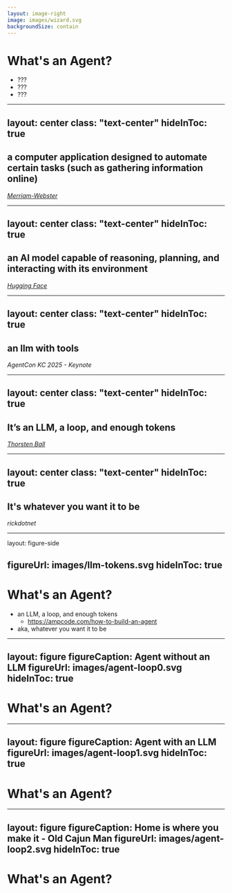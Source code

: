 ```yaml
---
layout: image-right
image: images/wizard.svg
backgroundSize: contain
---
```


# What's an Agent?

- ???
- ???
- ???

<!--
Kind of like agile, everyone has their own definition
-->

---
layout: center
class: "text-center"
hideInToc: true
---

## a computer application designed to automate certain tasks (such as gathering information online)

*[Merriam-Webster](https://www.merriam-webster.com/dictionary/agent)*

<!--
Notes
- works well
- not AI scoped

Too broad and doesn't fit the theme.

Hugging Face is next
-->

---
layout: center
class: "text-center"
hideInToc: true
---

## an AI model capable of reasoning, planning, and interacting with its environment

*[Hugging Face](https://huggingface.co/learn/agents-course/en/unit1/what-are-agents)*

<!--

If that was too broad, this is too narrow.

I think agents are simpler than that.
-->

---
layout: center
class: "text-center"
hideInToc: true
---

## an llm with tools

*AgentCon KC 2025 - Keynote*

<!--

If that was too broad, this is too narrow.

I think agents are simpler than that.
-->

---
layout: center
class: "text-center"
hideInToc: true
---

## It’s an LLM, a loop, and enough tokens

*[Thorsten Ball](https://ampcode.com/how-to-build-an-agent)*

<!--
I recently came across an article, which I've link with his name, but I'll also link on a further slide.

And at the end of the day, he's right. An agent is what you make it. Simple or complex.
-->

---
layout: center
class: "text-center"
hideInToc: true
---

## It's whatever you want it to be

*rickdotnet*

<!--
This is the simplest way to put it.
-->

---
layout: figure-side

figureUrl: images/llm-tokens.svg
hideInToc: true
---

# What's an Agent?

<v-clicks>

- an LLM, a loop, and enough tokens
    - https://ampcode.com/how-to-build-an-agent
- aka, whatever you want it to be

</v-clicks>

<!--
Replace image with the one we use in the previous slide

- give some props to the article, it uses Go and Anthropic API/tool calling
-->

---
layout: figure
figureCaption: Agent without an LLM
figureUrl: images/agent-loop0.svg
hideInToc: true
---

# What's an Agent?

<!--
One of the bits of feedback I got from the dry run was... 

**I'm still not sure what an agent is or how
it differs from a regular application.**

This is an agent without an LLM, but it still has a loop and can do things.
- it can read files
- it can write files
- it can call APIs
-->

---
layout: figure
figureCaption: Agent with an LLM
figureUrl: images/agent-loop1.svg
hideInToc: true
---

# What's an Agent?

<!--
And here's an agent with an LLM.
- it can read files
- it can write files
- it can call APIs

The only difference is that it has an LLM in the loop.

-->

---
layout: figure
figureCaption: Home is where you make it - Old Cajun Man
figureUrl: images/agent-loop2.svg
hideInToc: true
---

# What's an Agent?

<!--
At the end of the day, how the system is composed and the functions it provides IS the agent.

The only thing stopping your agent from talking to your thermostat is you... and good judgment.

The agent is more than just the loop, there are different entry points and a lot of indirection... but the box in the middle is a pretty good way to break down what's really happening.

For the purposes of this talk, we're going to call that box, Dusty.
-->